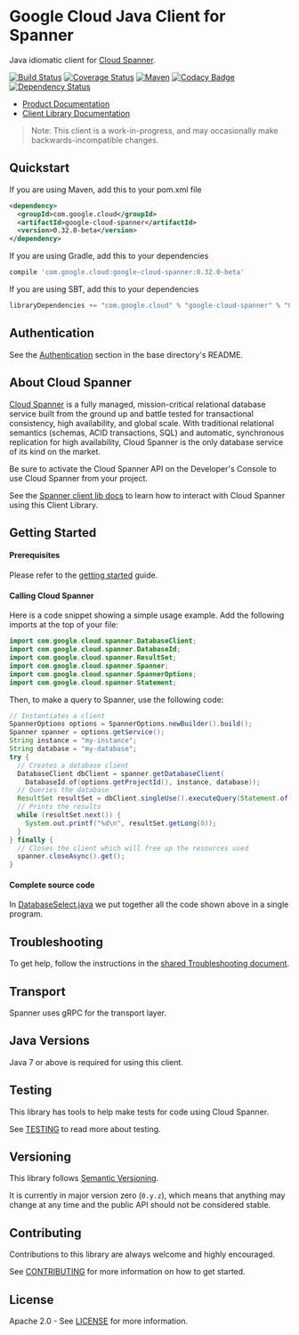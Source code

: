 # Google Cloud Java Client for Spanner

Java idiomatic client for [Cloud Spanner][cloud-spanner].

[![Build Status](https://travis-ci.org/GoogleCloudPlatform/google-cloud-java.svg?branch=master)](https://travis-ci.org/GoogleCloudPlatform/google-cloud-java)
[![Coverage Status](https://coveralls.io/repos/GoogleCloudPlatform/google-cloud-java/badge.svg?branch=master)](https://coveralls.io/r/GoogleCloudPlatform/google-cloud-java?branch=master)
[![Maven](https://img.shields.io/maven-central/v/com.google.cloud/google-cloud-spanner.svg)](https://img.shields.io/maven-central/v/com.google.cloud/google-cloud-spanner.svg)
[![Codacy Badge](https://api.codacy.com/project/badge/grade/9da006ad7c3a4fe1abd142e77c003917)](https://www.codacy.com/app/mziccard/google-cloud-java)
[![Dependency Status](https://www.versioneye.com/user/projects/58fe4c8d6ac171426c414772/badge.svg?style=flat)](https://www.versioneye.com/user/projects/58fe4c8d6ac171426c414772)

- [Product Documentation][spanner-product-docs]
- [Client Library Documentation][spanner-client-lib-docs]

> Note: This client is a work-in-progress, and may occasionally make
> backwards-incompatible changes.

## Quickstart

If you are using Maven, add this to your pom.xml file
```xml
<dependency>
  <groupId>com.google.cloud</groupId>
  <artifactId>google-cloud-spanner</artifactId>
  <version>0.32.0-beta</version>
</dependency>
```
If you are using Gradle, add this to your dependencies
```Groovy
compile 'com.google.cloud:google-cloud-spanner:0.32.0-beta'
```
If you are using SBT, add this to your dependencies
```Scala
libraryDependencies += "com.google.cloud" % "google-cloud-spanner" % "0.32.0-beta"
```

## Authentication

See the
[Authentication](https://github.com/GoogleCloudPlatform/google-cloud-java#authentication)
section in the base directory's README.

## About Cloud Spanner

[Cloud Spanner][cloud-spanner] is a fully managed, mission-critical relational database service
built from the ground up and battle tested for transactional consistency, high
availability, and global scale. With traditional relational semantics (schemas,
ACID transactions, SQL) and automatic, synchronous replication for high
availability, Cloud Spanner is the only database service of its kind on the
market.

Be sure to activate the Cloud Spanner API on the Developer's Console to
use Cloud Spanner from your project.

See the [Spanner client lib docs][spanner-client-lib-docs] to learn how to
interact with Cloud Spanner using this Client Library.

## Getting Started
#### Prerequisites
Please refer to the [getting
started](https://cloud.google.com/spanner/docs/getting-started/java/) guide.

#### Calling Cloud Spanner
Here is a code snippet showing a simple usage example. Add the following imports
at the top of your file:

```java
import com.google.cloud.spanner.DatabaseClient;
import com.google.cloud.spanner.DatabaseId;
import com.google.cloud.spanner.ResultSet;
import com.google.cloud.spanner.Spanner;
import com.google.cloud.spanner.SpannerOptions;
import com.google.cloud.spanner.Statement;

```

Then, to make a query to Spanner, use the following code:
```java
// Instantiates a client
SpannerOptions options = SpannerOptions.newBuilder().build();
Spanner spanner = options.getService();
String instance = "my-instance";
String database = "my-database";
try {
  // Creates a database client
  DatabaseClient dbClient = spanner.getDatabaseClient(
    DatabaseId.of(options.getProjectId(), instance, database));
  // Queries the database
  ResultSet resultSet = dbClient.singleUse().executeQuery(Statement.of("SELECT 1"));
  // Prints the results
  while (resultSet.next()) {
    System.out.printf("%d\n", resultSet.getLong(0));
  }
} finally {
  // Closes the client which will free up the resources used
  spanner.closeAsync().get();
}
```

#### Complete source code

In [DatabaseSelect.java](../google-cloud-examples/src/main/java/com/google/cloud/examples/spanner/snippets/DatabaseSelect.java) we put together all the code shown above in a single program.

## Troubleshooting

To get help, follow the instructions in the [shared Troubleshooting
document](https://github.com/GoogleCloudPlatform/gcloud-common/blob/master/troubleshooting/readme.md#troubleshooting).

Transport
---------
Spanner uses gRPC for the transport layer.

## Java Versions

Java 7 or above is required for using this client.

## Testing

This library has tools to help make tests for code using Cloud Spanner.

See [TESTING] to read more about testing.

## Versioning

This library follows [Semantic Versioning](http://semver.org/).

It is currently in major version zero (`0.y.z`), which means that anything may
change at any time and the public API should not be considered stable.

## Contributing

Contributions to this library are always welcome and highly encouraged.

See [CONTRIBUTING] for more information on how to get started.

## License

Apache 2.0 - See [LICENSE] for more information.

[CONTRIBUTING]:https://github.com/GoogleCloudPlatform/google-cloud-java/blob/master/CONTRIBUTING.md
[LICENSE]: https://github.com/GoogleCloudPlatform/google-cloud-java/blob/master/LICENSE
[TESTING]: https://github.com/GoogleCloudPlatform/google-cloud-java/blob/master/TESTING.md#testing-code-that-uses-cloud-spanner
[cloud-platform]: https://cloud.google.com/
[cloud-spanner]: https://cloud.google.com/spanner/
[spanner-product-docs]: https://cloud.google.com/spanner/docs/
[spanner-client-lib-docs]: https://googlecloudplatform.github.io/google-cloud-java/latest/apidocs/index.html?com/google/cloud/spanner/package-summary.html
